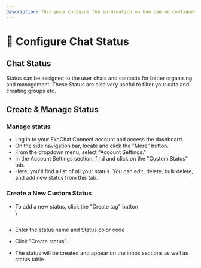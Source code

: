 ```yaml
---
description: This page contains the information on how can we configure the chat status
---
```


# 📖 Configure Chat Status

## Chat Status

Status can be assigned to the user chats and contacts for better organising and management. These Status are also very useful to filter your data and creating groups etc.

## Create & Manage Status

### **Manage** status

* Log in to your EkoChat Connect account and access the dashboard.
* On the side navigation bar, locate and click the "More" button.
* From the dropdown menu, select "Account Settings."
* In the Account Settings section, find and click on the "Custom Status" tab.
* Here, you'll find a list of all your status. You can edit, delete, bulk delete, and add new status from this tab.

### **Create a New Custom** Status

*   To add a new status, click the "Create tag" button\
    \


    <figure><img src="../../../.gitbook/assets/1 – 97.png" alt=""><figcaption></figcaption></figure>
* Enter the status name and Status color code
* Click "Create status".
* The status will be created and appear on the inbox sections as well as status table.

